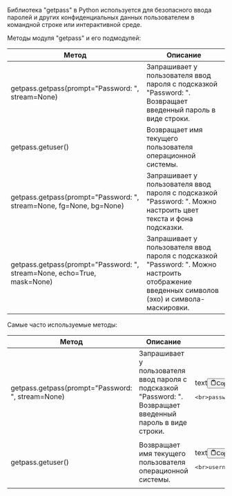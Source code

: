 <p>Библиотека "getpass" в Python используется для безопасного ввода паролей и других конфиденциальных
данных пользователем в командной строке или интерактивной среде.</p>
<p>Методы модуля "getpass" и его подмодулей:</p>
<table>
<thead>
<tr>
<th>Метод</th>
<th>Описание</th>
</tr>
</thead>
<tbody>
<tr>
<td>getpass.getpass(prompt="Password: ", stream=None)</td>
<td>Запрашивает у пользователя ввод пароля с подсказкой "Password: ". Возвращает введенный пароль в виде строки.</td>
</tr>
<tr>
<td>getpass.getuser()</td>
<td>Возвращает имя текущего пользователя операционной системы.</td>
</tr>
<tr>
<td>getpass.getpass(prompt="Password: ", stream=None, fg=None, bg=None)</td>
<td>Запрашивает у пользователя ввод пароля с подсказкой "Password: ". Можно настроить цвет текста и фона подсказки.</td>
</tr>
<tr>
<td>getpass.getpass(prompt="Password: ", stream=None, echo=True, mask=None)</td>
<td>Запрашивает у пользователя ввод пароля с подсказкой "Password: ". Можно настроить отображение введенных символов (эхо) и символа-маскировки.</td>
</tr>
</tbody>
</table>
<p>Самые часто используемые методы:</p>
<table>
<thead>
<tr>
<th>Метод</th>
<th>Описание</th>
<th>Пример кода</th>
</tr>
</thead>
<tbody>
<tr>
<td>getpass.getpass(prompt="Password: ", stream=None)</td>
<td>Запрашивает у пользователя ввод пароля с подсказкой "Password: ". Возвращает введенный пароль в виде строки.</td>
<td><div class="code-element"><div class="lang-line"><text>text</text><button class="copy-button" id="coded9ff29caca8c538b1a409d8e0f8a933bb" onclick="copyCode(coded9ff29caca8c538b1a409d8e0f8a933b, coded9ff29caca8c538b1a409d8e0f8a933bb)"><svg stroke="currentColor" fill="none" stroke-width="2" viewBox="0 0 24 24" stroke-linecap="round" stroke-linejoin="round" class="h-4 w-4" height="1em" width="1em" xmlns="http://www.w3.org/2000/svg"><path d="M16 4h2a2 2 0 0 1 2 2v14a2 2 0 0 1-2 2H6a2 2 0 0 1-2-2V6a2 2 0 0 1 2-2h2"></path><rect x="8" y="2" width="8" height="4" rx="1" ry="1"></rect></svg><text>Copy code</text></button></div><div class="code" id="coded9ff29caca8c538b1a409d8e0f8a933b"><div class="highlight"><pre><span></span>&lt;br&gt;password = getpass.getpass(prompt=&quot;Enter your password: &quot;)</td>
</tr>
<tr>
<td></pre></div></div></div></td>
<td></td>
<td></td>
</tr>
<tr>
<td>getpass.getuser()</td>
<td>Возвращает имя текущего пользователя операционной системы.</td>
<td><div class="code-element"><div class="lang-line"><text>text</text><button class="copy-button" id="code6d43317e869b70549b4eb73676a45870b" onclick="copyCode(code6d43317e869b70549b4eb73676a45870, code6d43317e869b70549b4eb73676a45870b)"><svg stroke="currentColor" fill="none" stroke-width="2" viewBox="0 0 24 24" stroke-linecap="round" stroke-linejoin="round" class="h-4 w-4" height="1em" width="1em" xmlns="http://www.w3.org/2000/svg"><path d="M16 4h2a2 2 0 0 1 2 2v14a2 2 0 0 1-2 2H6a2 2 0 0 1-2-2V6a2 2 0 0 1 2-2h2"></path><rect x="8" y="2" width="8" height="4" rx="1" ry="1"></rect></svg><text>Copy code</text></button></div><div class="code" id="code6d43317e869b70549b4eb73676a45870"><div class="highlight"><pre><span></span>&lt;br&gt;username = getpass.getuser()</td>
</tr>
<tr>
<td></pre></div></div></div></td>
<td></td>
<td></td>
</tr>
</tbody>
</table>